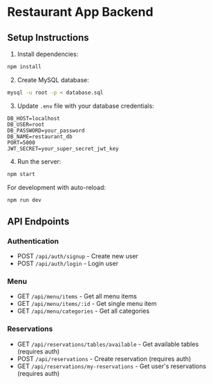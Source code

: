 # Restaurant App Backend

## Setup Instructions

1. Install dependencies:
```bash
npm install
```

2. Create MySQL database:
```bash
mysql -u root -p < database.sql
```

3. Update `.env` file with your database credentials:
```
DB_HOST=localhost
DB_USER=root
DB_PASSWORD=your_password
DB_NAME=restaurant_db
PORT=5000
JWT_SECRET=your_super_secret_jwt_key
```

4. Run the server:
```bash
npm start
```

For development with auto-reload:
```bash
npm run dev
```

## API Endpoints

### Authentication
- POST `/api/auth/signup` - Create new user
- POST `/api/auth/login` - Login user

### Menu
- GET `/api/menu/items` - Get all menu items
- GET `/api/menu/items/:id` - Get single menu item
- GET `/api/menu/categories` - Get all categories

### Reservations
- GET `/api/reservations/tables/available` - Get available tables (requires auth)
- POST `/api/reservations` - Create reservation (requires auth)
- GET `/api/reservations/my-reservations` - Get user's reservations (requires auth)

